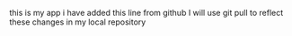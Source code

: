 this is my app
i have added this line from github
I will use git pull to reflect these changes in my local repository
